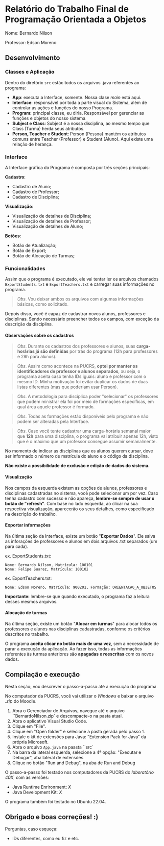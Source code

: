 # Relatório do Trabalho Final de Programação Orientada a Objetos

Nome: Bernardo Nilson

Professor: Edson Moreno

## **Desenvolvimento**

### Classes e Aplicação

Dentro do diretório `src` estão todos os arquivos .java referentes ao programa:

- **App**: executa a Interface, somente. Nossa clase *main* está aqui.
- **Interface**: responsável por toda a parte visual do Sistema, além de controlar as ações e funções do nosso Programa.
- **Program**: principal classe, eu diria. Responsável por gerenciar as funções e objetos do nosso sistema.
- **Subject e Class**: Subject é a nossa disciplina, ao mesmo tempo que Class (Turma) herda seus atributos.
- **Person, Teacher e Student**: Person (Pessoa) mantém os atributos comuns entre Teacher (Professor) e Student (Aluno). Aqui existe uma relação de herança.

### Interface

A Interface gráfica do Programa é composta por três seções principais:

**Cadastro**:
- Cadastro de Aluno;
- Cadastro de Professor;
- Cadastro de Disciplina;

**Visualização**:
- Visualização de detalhes de Disciplina;
- Visualização de detalhes de Professor;
- Visualização de detalhes de Aluno;

**Botões**:
- Botão de Atualização;
- Botão de Export;
- Botão de Alocação de Turmas;

### Funcionalidades

Assim que o programa é executado, ele vai tentar ler os arquivos chamados `ExportStudents.txt` e `ExportTeachers.txt` e carregar suas informações no programa.

> *Obs*. Vou deixar ambos os arquivos com algumas informações básicas, como solicitado.

Depois disso, você é capaz de cadastrar novos alunos, professores e disciplinas. Sendo necessário preencher todos os campos, com exceção da descrição da disciplina.

#### Observações sobre os cadastros

> *Obs*. Durante os cadastros dos professores e alunos, suas **carga-horárias já são definidas** por trás do programa (12h para professores e 28h para alunos).

> *Obs*. Assim como acontece na PUCRS, **optei por manter os identificadores de professor e alunos separados**, ou seja, o programa aceita caso tenha IDs iguais: aluno e professor com o mesmo ID. Minha motivação foi evitar duplicar os dados de duas listas diferentes (mas que poderiam usar Person).

> *Obs*. A metodologia para disciplica poder "selecionar" os professores que podem ministrar ela foi por meio de formações específicas, em qual área aquele professor é formado.

> *Obs*. Todas as formações estão disponíveis pelo programa e não podem ser alteradas pela Interface.

> *Obs*. Caso você tente cadastrar uma carga-horária semanal maior que **12h** para uma disciplina, o programa vai atribuir apenas 12h, visto que é o máximo que um professor consegue assumir semanalmente.

No momento de indicar as disciplinas que os alunos querem cursar, deve ser informado o número de matrícula do aluno e o código da disciplina.

**Não existe a possibilidade de exclusão e edição de dados do sistema.**

#### Visualização

Nos campos da esquerda existem as opções de alunos, professores e disciplinas cadastradas no sistema, você pode selecionar um por vez. Caso tenha cadastro com sucesso e não apareça, **lembre-se sempre de usar o botão de "refresh"**. Com base no lado esquerda, ao clicar na sua respectiva visualização, aparecerão os seus detalhes, como especificado na descrição do trabalho.  

#### Exportar informações 

Na última seção da Interface, existe um botão "**Exportar Dados**". Ele salva as inforações de professores e alunos em dois arquivos .txt separados (um para cada).

ex. ExportStudents.txt:
~~~
Nome: Bernardo Nilson, Matrícula: 100101
Nome: Felipe Suarez, Matrícula: 100102
~~~

ex. ExportTeachers.txt:
~~~
Nome: Edson Moreno, Matrícula: 900201, Formação: ORIENTACAO_A_OBJETOS
~~~

**Importante**: lembre-se que quando executado, o programa faz a leitura desses mesmos arquivos.

#### Alocação de turmas

Na última seção, existe um botão "**Alocar em turmas**" para alocar todos os professores e alunos nas disciplinas cadastradas, conforme os critérios descritos no trabalho.

O programa **aceita clicar no botão mais de uma vez**, sem a necessidade de parar a execução da aplicação. Ao fazer isso, todas as informações referentes às turmas anteriores são **apagadas e reescritas** com os novos dados. 

## **Compilação e execução**

Nesta seção, vou descrever o passo-a-passo até a execução do programa.

No computador da PUCRS, você vai utilizar o *Windows* e baixar o arquivo *.zip* do Moodle.

1. Abra o Gerenciador de Arquivos, navegue até o arquivo ``BernardoNilson.zip` e descompacte-o na pasta atual. 
2. Abra o aplicativo Visual Studio Code.
3. Clique em "File".
4. Clique em "Open folder" e selecione a pasta gerada pelo passo 1.
5. Instale o kit de extensões para Java: "Extension Pack for Java" da própria Microsoft.
6. Abra o arquivo `App.java` na paasta ``src`
7. Na barra da lateral esquerda, selecione a 4ª opção: "Executar e Debugar", aba lateral de extensões.
8. Clique no botão "Run and Debug", na aba de Run and Debug

O passo-a-passo foi testado nos computadores da PUCRS do *laboratório 40X*, com as versões:
- Java Runtime Enrironment: *X*
- Java Development Kit: *X*

O programa também foi testado no Ubuntu 22.04.

## **Obrigado e boas correções!** :)

Perguntas, caso esqueça:
- IDs diferentes, como eu fiz e etc.
 